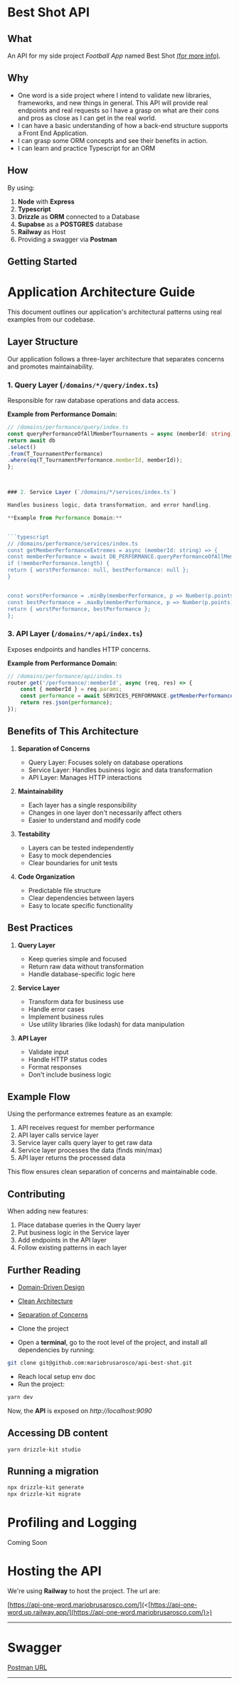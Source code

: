 # Best Shot API

## What

An API for my side project _Football App_ named Best Shot [(for more info)](https://github.com/mariobrusarosco/best-shot).

## Why

- One word is a side project where I intend to validate new libraries, frameworks, and new things in general. This API will provide real endpoints and real requests so I have a grasp on what are their cons and pros as close as I can get in the real world.
- I can have a basic understanding of how a back-end structure supports a Front End Application.
- I can grasp some ORM concepts and see their benefits in action.
- I can learn and practice Typescript for an ORM

## How

By using:

1. **Node** with **Express**
2. **Typescript**
3. **Drizzle** as **ORM** connected to a Database
4. **Supabse** as a **POSTGRES** database
5. **Railway** as Host
6. Providing a swagger via **Postman**

## Getting Started

# Application Architecture Guide

This document outlines our application's architectural patterns using real examples from our codebase.

## Layer Structure

Our application follows a three-layer architecture that separates concerns and promotes maintainability.

### 1. Query Layer (`/domains/*/query/index.ts`)

Responsible for raw database operations and data access.

**Example from Performance Domain:**

```typescript
// /domains/performance/query/index.ts
const queryPerformanceOfAllMemberTournaments = async (memberId: string) => {
return await db
.select()
.from(T_TournamentPerformance)
.where(eq(T_TournamentPerformance.memberId, memberId));
};



### 2. Service Layer (`/domains/*/services/index.ts`)

Handles business logic, data transformation, and error handling.

**Example from Performance Domain:**


```typescript
// /domains/performance/services/index.ts
const getMemberPerformanceExtremes = async (memberId: string) => {
const memberPerformance = await DB_PERFORMANCE.queryPerformanceOfAllMemberTournaments(memberId);
if (!memberPerformance.length) {
return { worstPerformance: null, bestPerformance: null };
}


const worstPerformance = .minBy(memberPerformance, p => Number(p.points));
const bestPerformance = .maxBy(memberPerformance, p => Number(p.points));
return { worstPerformance, bestPerformance };
};
```


### 3. API Layer (`/domains/*/api/index.ts`)

Exposes endpoints and handles HTTP concerns.

**Example from Performance Domain:**


```typescript
// /domains/performance/api/index.ts
router.get('/performance/:memberId', async (req, res) => {
    const { memberId } = req.params;
    const performance = await SERVICES_PERFORMANCE.getMemberPerformanceExtremes(memberId);
    return res.json(performance);
});
```



## Benefits of This Architecture

1. **Separation of Concerns**
   - Query Layer: Focuses solely on database operations
   - Service Layer: Handles business logic and data transformation
   - API Layer: Manages HTTP interactions

2. **Maintainability**
   - Each layer has a single responsibility
   - Changes in one layer don't necessarily affect others
   - Easier to understand and modify code

3. **Testability**
   - Layers can be tested independently
   - Easy to mock dependencies
   - Clear boundaries for unit tests

4. **Code Organization**
   - Predictable file structure
   - Clear dependencies between layers
   - Easy to locate specific functionality

## Best Practices

1. **Query Layer**
   - Keep queries simple and focused
   - Return raw data without transformation
   - Handle database-specific logic here

2. **Service Layer**
   - Transform data for business use
   - Handle error cases
   - Implement business rules
   - Use utility libraries (like lodash) for data manipulation

3. **API Layer**
   - Validate input
   - Handle HTTP status codes
   - Format responses
   - Don't include business logic

## Example Flow

Using the performance extremes feature as an example:

1. API receives request for member performance
2. API layer calls service layer
3. Service layer calls query layer to get raw data
4. Service layer processes the data (finds min/max)
5. API layer returns the processed data

This flow ensures clean separation of concerns and maintainable code.

## Contributing

When adding new features:
1. Place database queries in the Query layer
2. Put business logic in the Service layer
3. Add endpoints in the API layer
4. Follow existing patterns in each layer

## Further Reading

- [Domain-Driven Design](https://martinfowler.com/bliki/DomainDrivenDesign.html)
- [Clean Architecture](https://blog.cleancoder.com/uncle-bob/2012/08/13/the-clean-architecture.html)
- [Separation of Concerns](https://en.wikipedia.org/wiki/Separation_of_concerns)


- Clone the project
- Open a **terminal**, go to the root level of the project, and install all dependencies by running:

```bash
git clone git@github.com:mariobrusarosco/api-best-shot.git
```

- Reach local setup env doc
- Run the project:

```bash
yarn dev
```

Now, the **API** is exposed on _http://localhost:9090_

## Accessing DB content

```
yarn drizzle-kit studio
```

## Running a migration

```bash
npx drizzle-kit generate
npx drizzle-kit migrate
```

# Profiling and Logging

Coming Soon

# Hosting the API

We're using **Railway** to host the project. The url are:

[https://api-one-word.mariobrusarosco.com/](<[https://api-one-word.up.railway.app/](https://api-one-word.mariobrusarosco.com/)>)

---

# Swagger

[Postman URL](https://documenter.getpostman.com/view/2930329/VUjSGjLU#intro)

---
